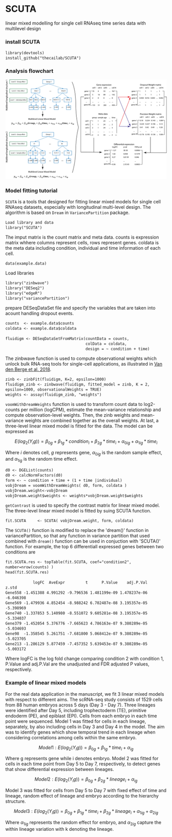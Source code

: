 # SCUTA
 linear mixed modelling for single cell RNAseq time series data with multilevel design
 
### install SCUTA
```
library(devtools)
install_github("thecailab/SCUTA")
```
### Analysis flowchart

![pipelineflowchart](https://github.com/thecailab/SCUTA/blob/e0c34ec51894c4ba849d50dbccbccd8a22b0994b/Image/pipeline%20flowchart2.png)

### Model fitting tutorial
`SCUTA` is a tools that designed for fitting linear mixed models for single cell RNAseq datasets, especially with longitudinal multi-level design. The algorithm is based on `Dream` in `VariancePartition` package.
```
Load library and data
library("SCUTA")
```
The imput matrix is the count matrix and meta data. 
counts is expression matrix whhere columns represent cells, rows represent genes.
coldata is the meta data including condition, individual and time information of each cell. 
```
data(example.data)
```
Load libraries
```
library("zinbwave")
library("DESeq2")
library("edgeR")
library("variancePartition")
```
prepare DESeqDataSet file and specify the variables that are taken into acount handling dropout events. 
```
counts  <- example.data$counts
coldata <- example.data$coldata

fluidigm <- DESeqDataSetFromMatrix(countData = counts,
                                   colData = coldata,
                                   design = ~ condition + time)
```
The zinbwave function is used to compute observational weights which unlock bulk RNA-seq tools for single-cell applications, as illustrated in [Van den Berge et al. 2018](https://genomebiology.biomedcentral.com/articles/10.1186/s13059-018-1406-4).
```
zinb <- zinbFit(fluidigm, K=2, epsilon=1000)
fluidigm_zinb <- zinbwave(fluidigm, fitted_model = zinb, K = 2, epsilon=1000, observationalWeights = TRUE)
weights <- assay(fluidigm_zinb, "weights")
```
`voomWithDreamWeights` function is used to transform count data to log2-counts per million (logCPM), estimate the mean-variance relationship and compute observation-level weights. Then, the zinb weights and mean-variance weights are combined together as the overall weights. At last, a three-level linear mixed model is fitted for the data. The model can be expressed as 

$$ E(log_2(Y_ig)) = \beta_{0g} + \beta_{1g} * condition_{i} + \beta_{2g} * time_{i} + \alpha_{0ig} + \alpha_{1ig} * time_{i} $$

Where $i$ denotes cell, $g$ represents gene,
$\alpha_{0ig}$ is the random sample effect,
and $\alpha_{1ig}$ is the random time effect.
```
d0 <- DGEList(counts)
d0 <- calcNormFactors(d0)
form <- ~ condition + time + (1 + time |individual)
vobjDream = voomWithDreamWeights( d0, form, coldata )
vobjDream.weight<-vobjDream
vobjDream.weight$weights <- weights*vobjDream.weight$weights
```
`getContrast` is used to specify the contrast matrix for linear mixed model. The three-level linear mixed model is  fitted by suing SCUTA function.
```
fit.SCUTA     <- SCUTA( vobjDream.weight, form, coldata)
```

The `SCUTA()` function is modified to replace the 'dream()' function in variancePartition, so that any  function in variance partition that used combined with `dream()` function can be used in conjuction with 'SCUTA()' function. For example, the top 6 differentiall expressed genes between two conditions are 

```
fit.SCUTA.res <- topTable(fit.SCUTA, coef="condition2", number=nrow(counts) )
head(fit.SCUTA.res)

            logFC  AveExpr         t      P.Value    adj.P.Val     z.std
Gene558 -1.451388 4.991292 -9.796536 1.481199e-09 1.478237e-06 -6.046398
Gene569 -1.479936 4.852454 -8.988242 6.702487e-08 3.195357e-05 -5.398969
Gene740 -1.337853 5.140980 -8.551072 9.605281e-08 3.195357e-05 -5.334037
Gene379 -1.452054 5.376776 -7.665623 4.786163e-07 9.380289e-05 -5.034693
Gene98  -1.358545 5.261751 -7.681800 5.068412e-07 9.380289e-05 -5.023705
Gene213 -1.286129 5.877459 -7.457352 5.639453e-07 9.380289e-05 -5.003172
```
Where logFC is the log fold change comparing condition 2 with condition 1, P.Value and adj.P.Val are the unadjusted and FDR adjusted P values, respectively.

### Example of linear mixed models
For the real data application in the manuscript, we fit 3 linear mixed models with respect to different aims. The scRNA-seq study consists of 1529 cells from 88 human  embryos across 5 days (Day 3 - Day 7). Three lineages were identified after Day 5, including trophectoderm (TE), primitive endoderm (PE), and epiblast (EPI). Cells from each embryo in each time point were sequenced. Model 1 was fitted for cells in each lineage, separately, by also including cells in Day 3 and Day 4 in the model. The aim was to identify genes which show temporal trend in each lineage when considering correlations among cells within the same embryo.

$$Model 1: E(log_2(Y_ig)) = \beta_{0g} + \beta_{1g} * time_{i} + \alpha_{ig}  $$

Where g represents gene while i denotes embryo. Model 2 was fitted for cells in each time point from Day 5 to Day 7, respectively, to detect genes that show differential expression between lineages.

$$Model 2: E(log_2(Y_ig)) = \beta_{0g} + \beta_{2g} * lineage_{i} + \alpha_{ig}  $$

Model 3 was fitted for cells from Day 5 to Day 7 with fixed effect of time and lineage, random effect of lineage and embryo according to the hierarchy structure. 

$$Model 3: E(log_2(Y_ig)) = \beta_{0g} + \beta_{1g} * time_{i} + \beta_{2g} * lineage_{i} + \alpha_{1ig} + \alpha_{2ig}  $$

Where $\alpha_{1ig}$ represents the random effect for embryo, 
and $\alpha_{2ig}$ capture the within lineage variation with k denoting the lineage.
